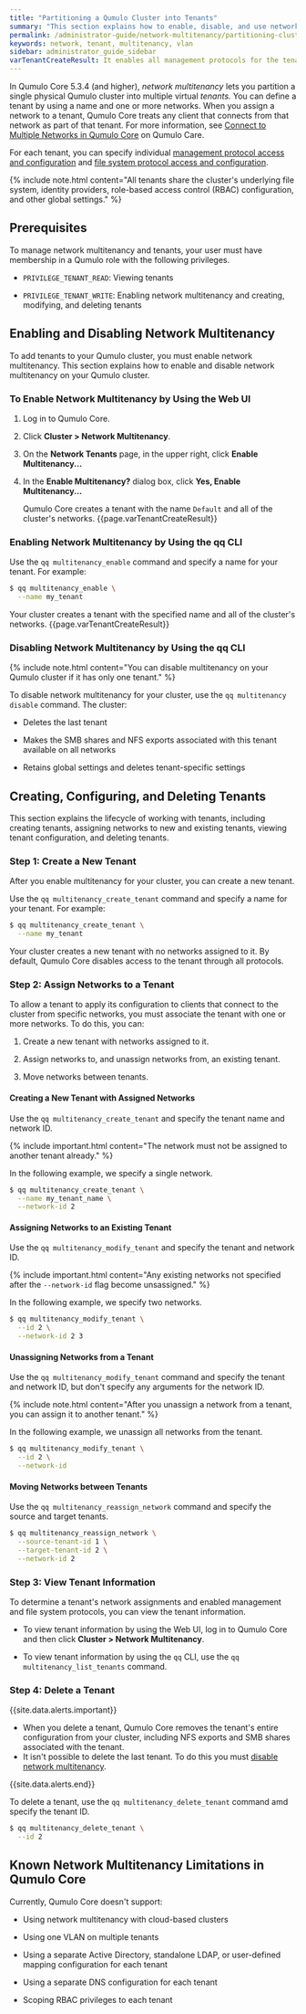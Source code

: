 ```yaml
---
title: "Partitioning a Qumulo Cluster into Tenants"
summary: "This section explains how to enable, disable, and use network multitenancy in Qumulo Core."
permalink: /administrator-guide/network-multitenancy/partitioning-cluster-into-tenants.html
keywords: network, tenant, multitenancy, vlan
sidebar: administrator_guide_sidebar
varTenantCreateResult: It enables all management protocols for the tenant. The tenant also retains the same file system protocol configuration as when multitenancy was disabled.
---
```


In Qumulo Core 5.3.4 (and higher), _network multitenancy_ lets you partition a single physical Qumulo cluster into multiple virtual _tenants._ You can define a tenant by using a name and one or more networks. When you assign a network to a tenant, Qumulo Core treats any client that connects from that network as part of that tenant. For more information, see [Connect to Multiple Networks in Qumulo Core](https://care.qumulo.com/hc/en-us/articles/115007237948) on Qumulo Care.

For each tenant, you can specify individual [management protocol access and configuration](configuring-management-protocols.html) and [file system protocol access and configuration](configuring-file-system-protocols.html).

{% include note.html content="All tenants share the cluster's underlying file system, identity providers, role-based access control (RBAC) configuration, and other global settings." %}


## Prerequisites
To manage network multitenancy and tenants, your user must have membership in a Qumulo role with the following privileges.

* `PRIVILEGE_TENANT_READ`: Viewing tenants

* `PRIVILEGE_TENANT_WRITE`: Enabling network multitenancy and creating, modifying, and deleting tenants


## Enabling and Disabling Network Multitenancy
To add tenants to your Qumulo cluster, you must enable network multitenancy. This section explains how to enable and disable network multitenancy on your Qumulo cluster.

### To Enable Network Multitenancy by Using the Web UI
1. Log in to Qumulo Core.

1. Click **Cluster > Network Multitenancy**.

1. On the **Network Tenants** page, in the upper right, click **Enable Multitenancy...**

1. In the **Enable Multitenancy?** dialog box, click **Yes, Enable Multitenancy...**
   
   Qumulo Core creates a tenant with the name `Default` and all of the cluster's networks. {{page.varTenantCreateResult}}

### Enabling Network Multitenancy by Using the qq CLI
Use the `qq multitenancy_enable` command and specify a name for your tenant. For example:

```bash
$ qq multitenancy_enable \
  --name my_tenant
```

Your cluster creates a tenant with the specified name and all of the cluster's networks. {{page.varTenantCreateResult}}

<a id="disable-multitenancy"></a>
### Disabling Network Multitenancy by Using the qq CLI
{% include note.html content="You can disable multitenancy on your Qumulo cluster if it has only one tenant." %}

To disable network multitenancy for your cluster, use the `qq multitenancy disable` command. The cluster:

* Deletes the last tenant

* Makes the SMB shares and NFS exports associated with this tenant available on all networks

* Retains global settings and deletes tenant-specific settings


## Creating, Configuring, and Deleting Tenants
This section explains the lifecycle of working with tenants, including creating tenants, assigning networks to new and existing tenants, viewing tenant configuration, and deleting tenants.

### Step 1: Create a New Tenant
After you enable multitenancy for your cluster, you can create a new tenant.

Use the `qq multitenancy_create_tenant` command and specify a name for your tenant. For example:

```bash
$ qq multitenancy_create_tenant \
  --name my_tenant
```

Your cluster creates a new tenant with no networks assigned to it. By default, Qumulo Core disables access to the tenant through all protocols.


### Step 2: Assign Networks to a Tenant
To allow a tenant to apply its configuration to clients that connect to the cluster from specific networks, you must associate the tenant with one or more networks. To do this, you can:

1. Create a new tenant with networks assigned to it.

1. Assign networks to, and unassign networks from, an existing tenant.

1. Move networks between tenants.

#### Creating a New Tenant with Assigned Networks
Use the `qq multitenancy_create_tenant` and specify the tenant name and network ID.

{% include important.html content="The network must not be assigned to another tenant already." %}

In the following example, we specify a single network.

```bash
$ qq multitenancy_create_tenant \
  --name my_tenant_name \
  --network-id 2
```

#### Assigning Networks to an Existing Tenant
Use the `qq multitenancy_modify_tenant` and specify the tenant and network ID.

{% include important.html content="Any existing networks not specified after the `--network-id` flag become unsassigned." %}

In the following example, we specify two networks.

```bash
$ qq multitenancy_modify_tenant \
  --id 2 \
  --network-id 2 3
```

#### Unassigning Networks from a Tenant
Use the `qq multitenancy_modify_tenant` command and specify the tenant and network ID, but don't specify any arguments for the network ID.

{% include note.html content="After you unassign a network from a tenant, you can assign it to another tenant." %}

In the following example, we unassign all networks from the tenant.

```bash
$ qq multitenancy_modify_tenant \
  --id 2 \
  --network-id
```

#### Moving Networks between Tenants
Use the `qq multitenancy_reassign_network` command and specify the source and target tenants.

```bash
$ qq multitenancy_reassign_network \
  --source-tenant-id 1 \
  --target-tenant-id 2 \
  --network-id 2
```

### Step 3: View Tenant Information
To determine a tenant's network assignments and enabled management and file system protocols, you can view the tenant information.

* To view tenant information by using the Web UI, log in to Qumulo Core and then click **Cluster > Network Multitenancy**.

* To view tenant information by using the `qq` CLI, use the `qq multitenancy_list_tenants` command.

### Step 4: Delete a Tenant
{{site.data.alerts.important}}
<ul>
  <li>When you delete a tenant, Qumulo Core removes the tenant's entire configuration from your cluster, including NFS exports and SMB shares associated with the tenant.</li>
  <li>It isn't possible to delete the last tenant. To do this you must <a href="#disable-multitenancy">disable network multitenancy</a>.</li>
</ul>
{{site.data.alerts.end}}

To delete a tenant, use the `qq multitenancy_delete_tenant` command amd specify the tenant ID.

```bash
$ qq multitenancy_delete_tenant \
  --id 2
```


## Known Network Multitenancy Limitations in Qumulo Core
Currently, Qumulo Core doesn't support:

* Using network multitenancy with cloud-based clusters

* Using one VLAN on multiple tenants

* Using a separate Active Directory, standalone LDAP, or user-defined mapping configuration for each tenant

* Using a separate DNS configuration for each tenant

* Scoping RBAC privileges to each tenant
